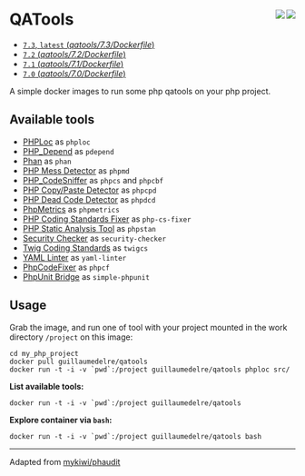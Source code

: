# QATools <img align="right" src="https://img.shields.io/docker/cloud/automated/guillaumedelre/qatools?style=flat-square"> <img align="right" src="https://img.shields.io/docker/cloud/build/guillaumedelre/qatools?style=flat-square">

- [`7.3`, `latest` (*qatools/7.3/Dockerfile*)](https://github.com/guillaumedelre/dockerfiles/tree/master/qatools/7.3/Dockerfile)
- [`7.2` (*qatools/7.2/Dockerfile*)](https://github.com/guillaumedelre/dockerfiles/tree/master/qatools/7.2/Dockerfile)
- [`7.1` (*qatools/7.1/Dockerfile*)](https://github.com/guillaumedelre/dockerfiles/tree/master/qatools/7.1/Dockerfile)
- [`7.0` (*qatools/7.0/Dockerfile*)](https://github.com/guillaumedelre/dockerfiles/tree/master/qatools/7.0/Dockerfile)

A simple docker images to run some php qatools on your php project.

## Available tools

* [PHPLoc](http://github.com/sebastianbergmann/phploc) as `phploc`
* [PHP_Depend](http://pdepend.org/) as `pdepend`
* [Phan](https://github.com/phan/phan) as `phan`
* [PHP Mess Detector](http://phpmd.org/) as `phpmd`
* [PHP_CodeSniffer](http://pear.php.net/PHP_CodeSniffer) as `phpcs` and `phpcbf`
* [PHP Copy/Paste Detector](http://github.com/sebastianbergmann/phpcpd) as `phpcpd`
* [PHP Dead Code Detector](http://github.com/sebastianbergmann/phpdcd) as `phpdcd`
* [PhpMetrics](http://www.phpmetrics.org/) as `phpmetrics`
* [PHP Coding Standards Fixer](http://cs.sensiolabs.org/) as `php-cs-fixer`
* [PHP Static Analysis Tool](https://github.com/phpstan/phpstan) as `phpstan`
* [Security Checker](https://security.symfony.com/) as `security-checker`
* [Twig Coding Standards](https://github.com/allocine/twigcs) as `twigcs`
* [YAML Linter](https://github.com/HeahDude/yaml-linter) as `yaml-linter`
* [PhpCodeFixer](https://github.com/wapmorgan/PhpCodeFixer) as `phpcf`
* [PhpUnit Bridge](https://symfony.com/doc/current/components/phpunit_bridge.html) as `simple-phpunit`

## Usage

Grab the image, and run one of tool with your project mounted in the work directory `/project` on this image:

```
cd my_php_project
docker pull guillaumedelre/qatools
docker run -t -i -v `pwd`:/project guillaumedelre/qatools phploc src/
```

**List available tools:**

```
docker run -t -i -v `pwd`:/project guillaumedelre/qatools
```

**Explore container via `bash`:**

```
docker run -t -i -v `pwd`:/project guillaumedelre/qatools bash
```

---

Adapted from [mykiwi/phaudit](https://hub.docker.com/r/mykiwi/phaudit)
